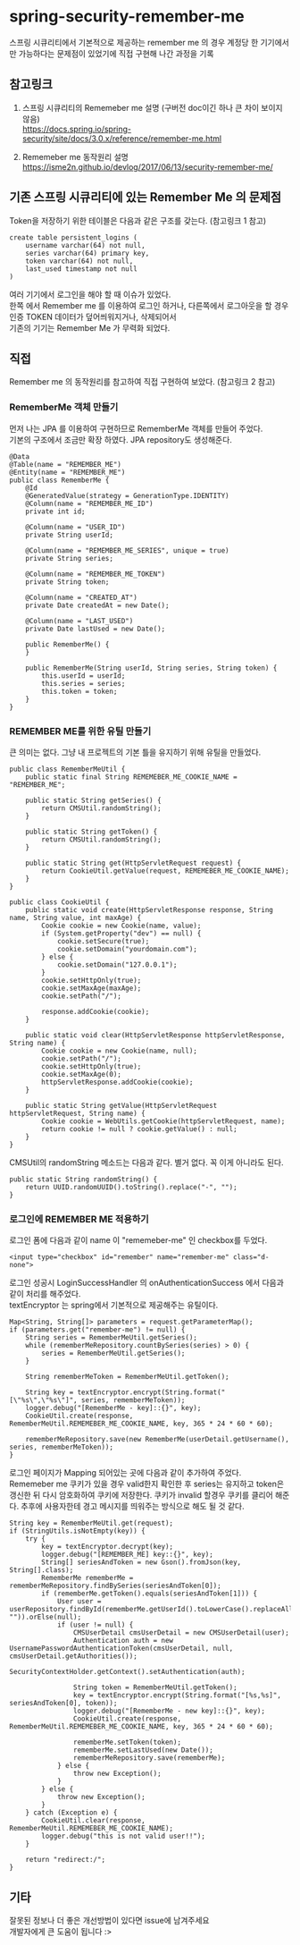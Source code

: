 # spring-security-remember-me
스프링 시큐리티에서 기본적으로 제공하는 remember me 의 경우 계정당 한 기기에서만 가능하다는 문제점이 있었기에 직접 구현해 나간 과정을 기록

## 참고링크
1. 스프링 시큐리티의 Rememeber me 설명 (구버전 doc이긴 하나 큰 차이 보이지 않음)  
https://docs.spring.io/spring-security/site/docs/3.0.x/reference/remember-me.html

2. Rememeber me 동작원리 설명  
https://isme2n.github.io/devlog/2017/06/13/security-remember-me/


## 기존 스프링 시큐리티에 있는 Remember Me 의 문제점
Token을 저장하기 위한 테이블은 다음과 같은 구조를 갖는다. (참고링크 1 참고)  
```
create table persistent_logins (
    username varchar(64) not null,
    series varchar(64) primary key,
    token varchar(64) not null,
    last_used timestamp not null
)
``` 
여러 기기에서 로그인을 해야 할 때 이슈가 있었다.   
한쪽 에서 Remember me 를 이용하여 로그인 하거나, 다른쪽에서 로그아웃을 할 경우   
인증 TOKEN 데이터가 덮어씌워지거나, 삭제되어서  
기존의 기기는 Remember Me 가 무력화 되었다.  

## 직접 
Remember me 의 동작원리를 참고하여 직접 구현하여 보았다. (참고링크 2 참고)  

### RememberMe 객체 만들기
먼저 나는 JPA 를 이용하여 구현하므로 RememberMe 객체를 만들어 주었다.  
기본의 구조에서 조금만 확장 하였다. 
JPA repository도 생성해준다.  
```
@Data
@Table(name = "REMEMBER_ME")
@Entity(name = "REMEMBER_ME")
public class RememberMe {
    @Id
    @GeneratedValue(strategy = GenerationType.IDENTITY)
    @Column(name = "REMEMBER_ME_ID")
    private int id;

    @Column(name = "USER_ID")
    private String userId;

    @Column(name = "REMEMBER_ME_SERIES", unique = true)
    private String series;

    @Column(name = "REMEMBER_ME_TOKEN")
    private String token;

    @Column(name = "CREATED_AT")
    private Date createdAt = new Date();

    @Column(name = "LAST_USED")
    private Date lastUsed = new Date();

    public RememberMe() {
    }

    public RememberMe(String userId, String series, String token) {
        this.userId = userId;
        this.series = series;
        this.token = token;
    }
}
```

### REMEMBER ME를 위한 유틸 만들기
큰 의미는 없다. 그냥 내 프로젝트의 기본 틀을 유지하기 위해 유틸을 만들었다.
```
public class RememberMeUtil {
    public static final String REMEMEBER_ME_COOKIE_NAME = "REMEMBER_ME";

    public static String getSeries() {
        return CMSUtil.randomString();
    }

    public static String getToken() {
        return CMSUtil.randomString();
    }

    public static String get(HttpServletRequest request) {
        return CookieUtil.getValue(request, REMEMEBER_ME_COOKIE_NAME);
    }
}
```
```
public class CookieUtil {
    public static void create(HttpServletResponse response, String name, String value, int maxAge) {
        Cookie cookie = new Cookie(name, value);
        if (System.getProperty("dev") == null) {
            cookie.setSecure(true);
            cookie.setDomain("yourdomain.com");
        } else {
            cookie.setDomain("127.0.0.1");
        }
        cookie.setHttpOnly(true);
        cookie.setMaxAge(maxAge);
        cookie.setPath("/");

        response.addCookie(cookie);
    }

    public static void clear(HttpServletResponse httpServletResponse, String name) {
        Cookie cookie = new Cookie(name, null);
        cookie.setPath("/");
        cookie.setHttpOnly(true);
        cookie.setMaxAge(0);
        httpServletResponse.addCookie(cookie);
    }

    public static String getValue(HttpServletRequest httpServletRequest, String name) {
        Cookie cookie = WebUtils.getCookie(httpServletRequest, name);
        return cookie != null ? cookie.getValue() : null;
    }
}
```

CMSUtil의 randomString 메소드는 다음과 같다. 별거 없다. 꼭 이게 아니라도 된다.
```
public static String randomString() {
    return UUID.randomUUID().toString().replace("-", "");
}
```

### 로그인에 REMEMBER ME 적용하기
로그인 폼에 다음과 같이 name 이 "rememeber-me" 인 checkbox를 두었다. 
```
<input type="checkbox" id="remember" name="remember-me" class="d-none">     
```

로그인 성공시 LoginSuccessHandler 의 onAuthenticationSuccess 에서 다음과 같이 처리를 해주었다.  
textEncryptor 는 spring에서 기본적으로 제공해주는 유틸이다.  
```
Map<String, String[]> parameters = request.getParameterMap();
if (parameters.get("remember-me") != null) {
    String series = RememberMeUtil.getSeries();
    while (rememberMeRepository.countBySeries(series) > 0) {
        series = RememberMeUtil.getSeries();
    }

    String rememberMeToken = RememberMeUtil.getToken();

    String key = textEncryptor.encrypt(String.format("[\"%s\",\"%s\"]", series, rememberMeToken));
    logger.debug("[RememberMe - key]::{}", key);
    CookieUtil.create(response, RememberMeUtil.REMEMEBER_ME_COOKIE_NAME, key, 365 * 24 * 60 * 60);

    rememberMeRepository.save(new RememberMe(userDetail.getUsername(), series, rememberMeToken));
}
```

로그인 페이지가 Mapping 되어있는 곳에 다음과 같이 추가하여 주었다.  
Rememeber me 쿠키가 있을 경우 valid한지 확인한 후
series는 유지하고 token은 갱신한 뒤 다시 암호화하여 쿠키에 저장한다.
쿠키가 invalid 할경우 쿠키를 클리어 해준다. 추후에 사용자한테 경고 메시지를 띄워주는 방식으로 해도 될 것 같다.  
```
String key = RememberMeUtil.get(request);
if (StringUtils.isNotEmpty(key)) {
    try {
        key = textEncryptor.decrypt(key);
        logger.debug("[REMEMBER_ME] key::{}", key);
        String[] seriesAndToken = new Gson().fromJson(key, String[].class);
        RememberMe rememberMe = rememberMeRepository.findBySeries(seriesAndToken[0]);
        if (rememberMe.getToken().equals(seriesAndToken[1])) {
            User user = userRepository.findById(rememberMe.getUserId().toLowerCase().replaceAll("\\s+", "")).orElse(null);
            if (user != null) {
                CMSUserDetail cmsUserDetail = new CMSUserDetail(user);
                Authentication auth = new UsernamePasswordAuthenticationToken(cmsUserDetail, null, cmsUserDetail.getAuthorities());
                SecurityContextHolder.getContext().setAuthentication(auth);

                String token = RememberMeUtil.getToken();
                key = textEncryptor.encrypt(String.format("[%s,%s]", seriesAndToken[0], token));
                logger.debug("[RememberMe - new key]::{}", key);
                CookieUtil.create(response, RememberMeUtil.REMEMEBER_ME_COOKIE_NAME, key, 365 * 24 * 60 * 60);

                rememberMe.setToken(token);
                rememberMe.setLastUsed(new Date());
                rememberMeRepository.save(rememberMe);
            } else {
                throw new Exception();
            }
        } else {
            throw new Exception();
        }
    } catch (Exception e) {
        CookieUtil.clear(response, RememberMeUtil.REMEMEBER_ME_COOKIE_NAME);
        logger.debug("this is not valid user!!");
    }

    return "redirect:/";
}
```


## 기타
잘못된 정보나 더 좋은 개선방법이 있다면 issue에 남겨주세요   
개발자에게 큰 도움이 됩니다 :>
